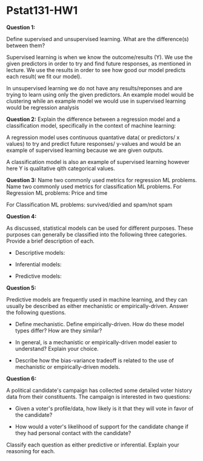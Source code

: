 # Pstat131-HW1

**Question 1:**

Define supervised and unsupervised learning. What are the difference(s) between them?

Supervised learning is when we know the outcome/results (Y). We use the given predictors in order to try and find future responses, as mentioned in lecture. We use the results in order to see how good our model predicts each result( we fit our model).

In unsupervised learning we do not have any results/reponses and are trying to learn using only the given predictors. An example model would be clustering while an example model we would use in supervised learning would be regression analysis

**Question 2:**
Explain the difference between a regression model and a classification model, specifically in the context of machine learning:

A regression model uses continuous quantative data( or predictors/ x values) to try and predict future responses/ y-values and would be an example of supervised learning because we are given outputs.

A classification model is also an example of supervised learning however here Y is qualitative qith categorical values.

**Question 3:**
Name two commonly used metrics for regression ML problems. Name two commonly used metrics for classification ML problems.
For Regression ML problems: Price and time

For Classification ML problems: survived/died and spam/not spam

**Question 4:**

As discussed, statistical models can be used for different purposes. These purposes can generally be classified into the following three categories. Provide a brief description of each.

-   Descriptive models:

-   Inferential models:

-   Predictive models:

**Question 5:**

Predictive models are frequently used in machine learning, and they can usually be described as either mechanistic or empirically-driven. Answer the following questions.

-   Define mechanistic. Define empirically-driven. How do these model types differ? How are they similar?

-   In general, is a mechanistic or empirically-driven model easier to understand? Explain your choice.

-   Describe how the bias-variance tradeoff is related to the use of mechanistic or empirically-driven models.

**Question 6:**

A political candidate's campaign has collected some detailed voter history data from their constituents. The campaign is interested in two questions:

-   Given a voter's profile/data, how likely is it that they will vote in favor of the candidate?

-   How would a voter's likelihood of support for the candidate change if they had personal contact with the candidate?

Classify each question as either predictive or inferential. Explain your reasoning for each.
